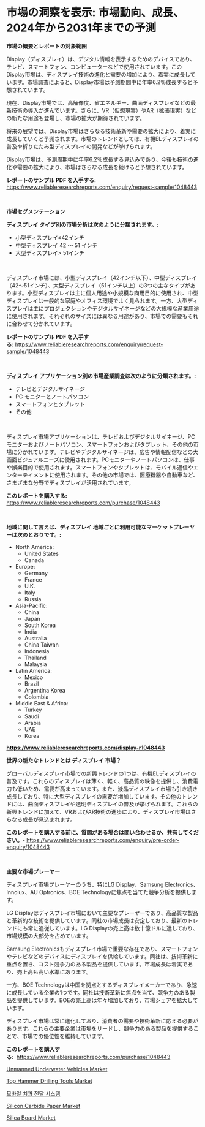 <p><h1>市場の洞察を表示: 市場動向、成長、2024年から2031年までの予測</h1></p><p><strong>市場の概要とレポートの対象範囲</strong></p>
<p><p>Display（ディスプレイ）は、デジタル情報を表示するためのデバイスであり、テレビ、スマートフォン、コンピューターなどで使用されています。このDisplay市場は、ディスプレイ技術の進化と需要の増加により、着実に成長しています。市場調査によると、Display市場は予測期間中に年率6.2％成長すると予想されています。</p><p>現在、Display市場では、高解像度、省エネルギー、曲面ディスプレイなどの最新技術の導入が進んでいます。さらに、VR（仮想現実）やAR（拡張現実）などの新たな用途も登場し、市場の拡大が期待されています。</p><p>将来の展望では、Display市場はさらなる技術革新や需要の拡大により、着実に成長していくと予測されます。市場のトレンドとしては、有機ELディスプレイの普及や折りたたみ型ディスプレイの開発などが挙げられます。</p><p>Display市場は、予測周期中に年率6.2％成長する見込みであり、今後も技術の進化や需要の拡大により、市場はさらなる成長を続けると予想されています。</p></p>
<p><strong>レポートのサンプル PDF を入手する:</strong> <a href="https://www.reliableresearchreports.com/enquiry/request-sample/1048443">https://www.reliableresearchreports.com/enquiry/request-sample/1048443</a></p>
<p>&nbsp;</p>
<p><strong>市場セグメンテーション</strong></p>
<p><strong>ディスプレイ タイプ別の市場分析は次のように分類されます。:</strong></p>
<p><ul><li>小型ディスプレイ≤42インチ</li><li>中型ディスプレイ 42 ～ 51 インチ</li><li>大型ディスプレイ> 51インチ</li></ul></p>
<p>&nbsp;</p>
<p><p>ディスプレイ市場には、小型ディスプレイ（42インチ以下）、中型ディスプレイ（42〜51インチ）、大型ディスプレイ（51インチ以上）の3つの主なタイプがあります。小型ディスプレイは主に個人用途や小規模な商用目的に使用され、中型ディスプレイは一般的な家庭やオフィス環境でよく見られます。一方、大型ディスプレイは主にプロジェクションやデジタルサイネージなどの大規模な産業用途に使用されます。それぞれのサイズには異なる用途があり、市場での需要もそれに合わせて分かれています。</p></p>
<p><strong>レポートのサンプル PDF を入手する:</strong>&nbsp;<a href="https://www.reliableresearchreports.com/enquiry/request-sample/1048443">https://www.reliableresearchreports.com/enquiry/request-sample/1048443</a></p>
<p>&nbsp;</p>
<p><strong> ディスプレイ アプリケーション別の市場産業調査は次のように分類されます。:</strong></p>
<p><ul><li>テレビとデジタルサイネージ</li><li>PC モニターとノートパソコン</li><li>スマートフォンとタブレット</li><li>その他</li></ul></p>
<p>&nbsp;</p>
<p><p>ディスプレイ市場アプリケーションは、テレビおよびデジタルサイネージ、PCモニターおよびノートパソコン、スマートフォンおよびタブレット、その他の市場に分かれています。テレビやデジタルサイネージは、広告や情報配信などの大画面ビジュアルニーズに使用されます。PCモニターやノートパソコンは、仕事や娯楽目的で使用されます。スマートフォンやタブレットは、モバイル通信やエンターテイメントに使用されます。その他の市場では、医療機器や自動車など、さまざまな分野でディスプレイが活用されています。</p></p>
<p><strong>このレポートを購入する:</strong>&nbsp; <a href="https://www.reliableresearchreports.com/purchase/1048443">https://www.reliableresearchreports.com/purchase/1048443</a></p>
<p>&nbsp;</p>
<p><strong>地域に関して言えば、ディスプレイ 地域ごとに利用可能なマーケットプレーヤーは次のとおりです。:</strong></p>
<p><ul>
    <li>
        North America:
        <ul>
            <li>United States</li>
            <li>Canada</li>
        </ul>
    </li>
    <li>
        Europe:
        <ul>
            <li>Germany</li>
            <li>France</li>
            <li>U.K.</li>
            <li>Italy</li>
            <li>Russia</li>
        </ul>
    </li>
    <li>
        Asia-Pacific:
        <ul>
            <li>China</li>
            <li>Japan</li>
            <li>South Korea</li>
            <li>India</li>
            <li>Australia</li>
            <li>China Taiwan</li>
            <li>Indonesia</li>
            <li>Thailand</li>
            <li>Malaysia</li>
        </ul>
    </li>
    <li>
        Latin America:
        <ul>
            <li>Mexico</li>
            <li>Brazil</li>
            <li>Argentina Korea</li>
            <li>Colombia</li>
        </ul>
    </li>
    <li>
        Middle East & Africa:
        <ul>
            <li>Turkey</li>
            <li>Saudi</li>
            <li>Arabia</li>
            <li>UAE</li>
            <li>Korea</li>
        </ul>
    </li>
    </ul></p>
<p><strong><a href="https://www.reliableresearchreports.com/display-r1048443">https://www.reliableresearchreports.com/display-r1048443</a></strong>&nbsp;</p>
<p><strong>世界の新たなトレンドとは ディスプレイ 市場？</strong></p>
<p><p>グローバルディスプレイ市場での新興トレンドの1つは、有機ELディスプレイの普及です。これらのディスプレイは薄く、軽く、高品質の映像を提供し、消費電力も低いため、需要が高まっています。また、液晶ディスプレイ市場も引き続き成長しており、特に大型ディスプレイの需要が増加しています。その他のトレンドには、曲面ディスプレイや透明ディスプレイの普及が挙げられます。これらの新興トレンドに加えて、VRおよびAR技術の進歩により、ディスプレイ市場はさらなる成長が見込まれます。</p></p>
<p><strong>このレポートを購入する前に、質問がある場合は問い合わせるか、共有してください。</strong>- <a href="https://www.reliableresearchreports.com/enquiry/pre-order-enquiry/1048443">https://www.reliableresearchreports.com/enquiry/pre-order-enquiry/1048443</a></p>
<p>&nbsp;</p>
<p><strong>主要な市場プレーヤー</strong></p>
<p><p>ディスプレイ市場プレーヤーのうち、特にLG Display、Samsung Electronics、Innolux、AU Optronics、BOE Technologyに焦点を当てた競争分析を提供します。 </p><p>LG Displayはディスプレイ市場において主要なプレーヤーであり、高品質な製品と革新的な技術を提供しています。同社の市場成長は安定しており、最新のトレンドにも常に追従しています。LG Displayの売上高は数十億ドルに達しており、市場規模の大部分を占めています。</p><p>Samsung Electronicsもディスプレイ市場で重要な存在であり、スマートフォンやテレビなどのデバイスにディスプレイを供給しています。同社は、技術革新に重点を置き、コスト競争力のある製品を提供しています。市場成長は着実であり、売上高も高い水準にあります。</p><p>一方、BOE Technologyは中国を拠点とするディスプレイメーカーであり、急速に成長している企業の1つです。同社は技術革新に焦点を当て、競争力のある製品を提供しています。BOEの売上高は年々増加しており、市場シェアを拡大しています。</p><p>ディスプレイ市場は常に進化しており、消費者の需要や技術革新に応える必要があります。これらの主要企業は市場をリードし、競争力のある製品を提供することで、市場での優位性を維持しています。</p></p>
<p><strong>このレポートを購入する:</strong>&nbsp;&nbsp;<a href="https://www.reliableresearchreports.com/purchase/1048443">https://www.reliableresearchreports.com/purchase/1048443</a></p>
<p><p><a href="https://github.com/yemakinde/Market-Research-Report-List-2/blob/main/unmanned-underwater-vehicles-market.md">Unmanned Underwater Vehicles Market</a></p><p><a href="https://github.com/jsmusil/Market-Research-Report-List-2/blob/main/top-hammer-drilling-tools-market.md">Top Hammer Drilling Tools Market</a></p><p><a href="https://github.com/iansanftyord09878/Market-Research-Report-List-1/blob/main/352918322599.md">모바일 치과 전달 시스템</a></p><p><a href="https://www.linkedin.com/pulse/silicon-carbide-paper-market-size-share-amp-trends-nvhrf?trackingId=P%2BiB%2FCObtCDZrDEMFxYvwA%3D%3D">Silicon Carbide Paper Market</a></p><p><a href="https://www.linkedin.com/pulse/silica-board-market-insights-players-forecast-till-2031-subpoenas-8odvf?trackingId=VIBuxd09yPM6XlXcNxUYPw%3D%3D">Silica Board Market</a></p></p>